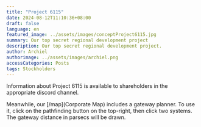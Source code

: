 ```yaml
---
title: "Project 6115"
date: 2024-08-12T11:10:36+08:00
draft: false
language: en
featured_image: ../assets/images/conceptProject6115.jpg
summary: Our top secret regional development project
description: Our top secret regional development project.
author: Archiel
authorimage: ../assets/images/archiel.png
accessCategories: Posts
tags: Stockholders
---
```


Information about Project 6115 is available to shareholders in the appropriate discord channel. 

Meanwhile, our [/map](Corporate Map) includes a gateway planner. To use it, click on the pathfinding button on the top-right, then click two systems. The gateway distance in parsecs will be drawn.